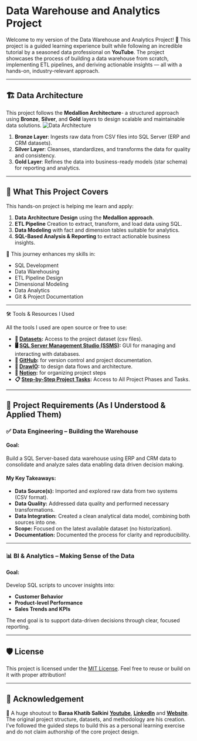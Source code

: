 # Data Warehouse and Analytics Project

Welcome to my version of the Data Warehouse and Analytics Project! 🚀
This project is a guided learning experience built while following an incredible tutorial by a seasoned data professional on **YouTube**. The project showcases the process of building a data warehouse from scratch, implementing ETL pipelines, and deriving actionable insights — all with a hands-on, industry-relevant approach.

---

## 🏗️ Data Architecture

This project follows the **Medallion Architecture**- a structured approach using **Bronze**, **Silver**, and **Gold** layers to design scalable and maintainable data solutions.
![Data Architecture](https://github.com/user-attachments/assets/90562c9a-e28c-40e6-a3da-ca77dc4528a3)

1. **Bronze Layer**: Ingests raw data from CSV files into SQL Server (ERP and CRM datasets).
2. **Silver Layer**: Cleanses, standardizes, and transforms the data for quality and consistency.
3. **Gold Layer**: Refines the data into business-ready models (star schema) for reporting and analytics.

---

## 📖 What This Project Covers

This hands-on project is helping me learn and apply:

1. **Data Architecture Design** using the **Medallion approach**.
2. **ETL Pipeline** Creation to extract, transform, and load data using SQL.
3. **Data Modeling** with fact and dimension tables suitable for analytics.
4. **SQL-Based Analysis & Reporting** to extract actionable business insights.

🎯 This journey enhances my skills in:
- SQL Development
- Data Warehousing
- ETL Pipeline Design
- Dimensional Modeling
- Data Analytics
- Git & Project Documentation

---

🛠️ Tools & Resources I Used

All the tools I used are open source or free to use:
- **📂 [Datasets](Datasets/):** Access to the project dataset (csv files).
- **🖥️ [SQL Server Management Studio (SSMS)](https://learn.microsoft.com/en-us/ssms/install/install?view=sql-server-ver16):** GUI for managing and interacting with databases.
- **🔧 [GitHub](https://github.com/):** for version control and project documentation.
- **🎨 [DrawIO](https://www.drawio.com/):** to design data flows and architecture.
- **🧠 [Notion](https://www.notion.com/):** for organizing project steps
- **📋 [Step-by-Step Project Tasks](https://www.notion.so/Data-Warehouse-Analytics-Project-22c3e2a31005806b8e59c3510c87dde9?source=copy_link):** Access to All Project Phases and Tasks.

---

## 🚀 Project Requirements (As I Understood & Applied Them)

### ✅ Data Engineering – Building the Warehouse

#### Goal:
Build a SQL Server-based data warehouse using ERP and CRM data to consolidate and analyze sales data enabling data driven decision making.

#### My Key Takeaways:
- **Data Source(s):** Imported and explored raw data from two systems (CSV format).
- **Data Quality:** Addressed data quality and performed necessary transformations.
- **Data Integration:** Created a clean analytical data model, combining both sources into one.
- **Scope:** Focused on the latest available dataset (no historization).
- **Documentation:** Documented the process for clarity and reproducibility.

---

### 📊 BI & Analytics – Making Sense of the Data

#### Goal:
Develop SQL scripts to uncover insights into:
- **Customer Behavior**
- **Product-level Performance**
- **Sales Trends and KPIs**

The end goal is to support data-driven decisions through clear, focused reporting.

---

## 🛡️ License

This project is licensed under the [MIT License](LICENSE). Feel free to reuse or build on it with proper attribution!

---

## 🌟 Acknowledgement

🙏 A huge shoutout to **Baraa Khatib Salkini** **[Youtube](https://www.youtube.com/@DataWithBaraa)**, **[LinkedIn](https://www.linkedin.com/in/baraa-khatib-salkini-845b1b55/)** and **[Website](https://www.datawithbaraa.com/)**. The original project structure, datasets, and methodology are his creation. I’ve followed the guided steps to build this as a personal learning exercise and do not claim authorship of the core project design.
